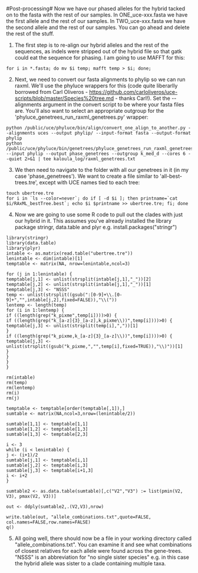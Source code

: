 #Post-processing#
Now we have our phased alleles for the hybrid tacked on to the fasta with the rest of our samples. In ONE_uce-xxx.fasta we have the first allele and the rest of our samples. In TWO_uce-xxx.fasta we have the second allele and the rest of our samples. You can go ahead and delete the rest of the stuff.

1) The first step is to re-align our hybrid alleles and the rest of the sequences, as indels were stripped out of the hybrid file so that gatk could eat the sequence for phasing. I am going to use MAFFT for this:
```
for i in *.fasta; do mv $i temp; mafft temp > $i; done;
```

2) Next, we need to convert our fasta alignments to phylip so we can run raxml. We'll use the phyluce wrappers for this (code quite liberarlly borrowed from Carl Oliveros - https://github.com/carloliveros/uce-scripts/blob/master/Species%20tree.md - thanks Carl!). Set the --alignments argument in the convert script to be where your fasta files are. You'll also want to select an appropriate outgroup for the 'phyluce_genetrees_run_raxml_genetrees.py' wrapper:
```
python /public/uce/phyluce/bin/align/convert_one_align_to_another.py --alignments uces --output phylip/ --input-format fasta --output-format phylip
python /public/uce/phyluce/bin/genetrees/phyluce_genetrees_run_raxml_genetrees.py --input phylip --output phase_genetrees --outgroup k_med_d --cores 6 --quiet 2>&1 | tee kaloula_log/raxml_genetrees.txt
```

3) We then need to navigate to the folder with all our genetrees in it (in my case 'phase_genetrees'). We want to create a file similar to 'all-best-trees.tre', except with UCE names tied to each tree:
```
touch ubertree.tre
for i in `ls --color=never`; do if [ -d $i ]; then printname=`cat $i/RAxML_bestTree.best`; echo $i $printname >> ubertree.tre; fi; done 
```

4) Now we are going to use some R code to pull out the clades with just our hybrid in it. This assumes you've already installed the library package stringr, data.table and plyr e.g. install.packages("stringr")
```
library(stringr)
library(data.table)
library(plyr)
intable <- as.matrix(read.table("ubertree.tre"))
lenintable <- dim(intable)[1]
temptable <- matrix(NA, nrow=lenintable,ncol=3)

for (j in 1:lenintable) {
temptable[j,1] <- unlist(strsplit(intable[j,1],"_"))[2]
temptable[j,2] <- unlist(strsplit(intable[j,1],"_"))[1]
temptable[j,3] <- "NSSS"
temp <- unlist(strsplit((gsub(":[0-9]+\\.[0-9]+","",intable[j,2],fixed=FALSE)),"\\("))
lentemp <- length(temp)
for (i in 1:lentemp) {
if ((length(grep("k_pixme",temp[i])))>0) {
if ((length(grep("k_[a-z]{3}_[a-z],k_pixme\\))",temp[i])))>0) {
temptable[j,3] <- unlist(strsplit(temp[i],","))[1]
}
if ((length(grep("k_pixme,k_[a-z]{3}_[a-z]\\))",temp[i])))>0) {
temptable[j,3] <- unlist(strsplit((gsub("k_pixme,","",temp[i],fixed=TRUE)),"\\)"))[1]
}
}
}
}

rm(intable)
rm(temp)
rm(lentemp)
rm(i)
rm(j)

temptable <- temptable[order(temptable[,1]),]
sumtable <- matrix(NA,ncol=3,nrow=(lenintable/2))

sumtable[1,1] <- temptable[1,1]
sumtable[1,2] <- temptable[1,3]
sumtable[1,3] <- temptable[2,3]

i <- 3
while (i < lenintable) {
j <- (i+1)/2
sumtable[j,1] <- temptable[i,1]
sumtable[j,2] <- temptable[i,3]
sumtable[j,3] <- temptable[i+1,3]
i <- i+2
}

sumtable2 <- as.data.table(sumtable)[,c("V2","V3") := list(pmin(V2, V3), pmax(V2, V3))]

out <- ddply(sumtable2,.(V2,V3),nrow)

write.table(out, "allele_combinations.txt",quote=FALSE, col.names=FALSE,row.names=FALSE)
q()
```

5) All going well, there should now be a file in your working directory called "allele_combinations.txt". You can examine it and see what combinations of closest relatives for each allele were found across the gene-trees. "NSSS" is an abbreviation for "no single sister species" e.g. in this case the hybrid allele was sister to a clade containing multiple taxa.




